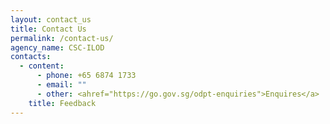 ```yaml
---
layout: contact_us
title: Contact Us
permalink: /contact-us/
agency_name: CSC-ILOD
contacts:
  - content:
      - phone: +65 6874 1733
      - email: ""
      - other: <ahref="https://go.gov.sg/odpt-enquiries">Enquires</a>
    title: Feedback
---
```

